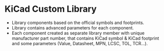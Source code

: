 # KiCad Custom Library

 - Library components based on the official symbols and footprints.
 - Library contains advanced parameters for each component.
 - Each component created as separate library member with unique manufacturer part number, that contains KiCad symbol & KiCad footprint and some parameters (Value, Datasheet, MPN, LCSC, TOL, TCR...).
